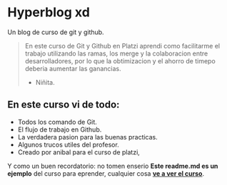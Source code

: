 # Hyperblog xd
Un blog de curso de git y github.
> En este curso de Git y Github en Platzi aprendi como facilitarme el trabajo utilizando las ramas, los merge y la colaboracion entre desarrolladores, por lo que la obtimizacion y el ahorro de timepo deberia aumentar las ganancias.
> - Niñita.

## En este curso vi de todo:
* Todos los comando de Git. 
* El flujo de trabajo en Github.
* La verdadera pasion para las buenas practicas.
* Algunos trucos utiles del profesor.
* Creado por anibal para el curso de platzi,

Y como un buen recordatorio: no tomen enserio **Este readme.md es un ejemplo** del curso para eprender, cualquier cosa [**ve a ver el curso**](https://platzi.com/cursos/git-github/ "ve a ver el curso"). 
